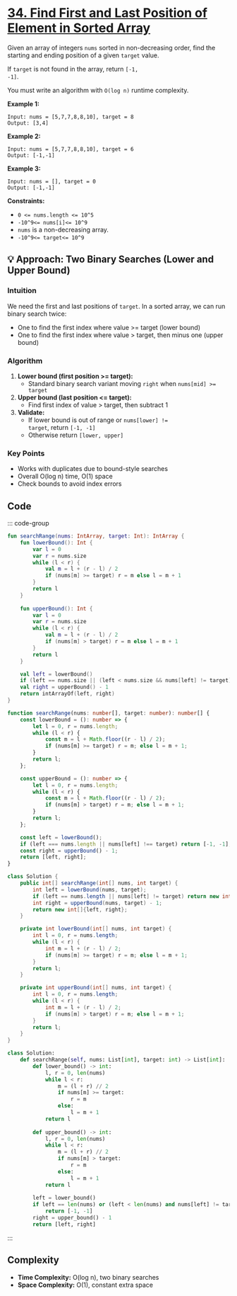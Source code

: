 # [34. Find First and Last Position of Element in Sorted Array](https://leetcode.com/problems/find-first-and-last-position-of-element-in-sorted-array/description/?envType=study-plan-v2&envId=top-interview-150)<Badge type="warning" text="Medium" />

Given an array of integers <code>nums</code> sorted in non-decreasing order, find the starting and ending position of a given <code>target</code> value.

If <code>target</code> is not found in the array, return <code>[-1, -1]</code>.

You must write an algorithm with <code>O(log n)</code> runtime complexity.

**Example 1:** 

```
Input: nums = [5,7,7,8,8,10], target = 8
Output: [3,4]
```

**Example 2:** 

```
Input: nums = [5,7,7,8,8,10], target = 6
Output: [-1,-1]
```

**Example 3:** 

```
Input: nums = [], target = 0
Output: [-1,-1]
```

**Constraints:** 

- <code>0 <= nums.length <= 10^5</code>
- <code>-10^9<= nums[i]<= 10^9</code>
- <code>nums</code> is a non-decreasing array.
- <code>-10^9<= target<= 10^9</code>

## 💡 Approach: Two Binary Searches (Lower and Upper Bound)

### Intuition

We need the first and last positions of <code>target</code>. In a sorted array, we can run binary search twice:
- One to find the first index where value >= target (lower bound)
- One to find the first index where value > target, then minus one (upper bound)

### Algorithm

1. **Lower bound (first position >= target):**
   - Standard binary search variant moving <code>right</code> when <code>nums[mid] >= target</code>
2. **Upper bound (last position <= target):**
   - Find first index of value > target, then subtract 1
3. **Validate:**
   - If lower bound is out of range or <code>nums[lower] != target</code>, return <code>[-1, -1]</code>
   - Otherwise return <code>[lower, upper]</code>

### Key Points

- Works with duplicates due to bound-style searches
- Overall O(log n) time, O(1) space
- Check bounds to avoid index errors

## Code

::: code-group

```kotlin [Kotlin]
fun searchRange(nums: IntArray, target: Int): IntArray {
    fun lowerBound(): Int {
        var l = 0
        var r = nums.size
        while (l < r) {
            val m = l + (r - l) / 2
            if (nums[m] >= target) r = m else l = m + 1
        }
        return l
    }
    
    fun upperBound(): Int {
        var l = 0
        var r = nums.size
        while (l < r) {
            val m = l + (r - l) / 2
            if (nums[m] > target) r = m else l = m + 1
        }
        return l
    }

    val left = lowerBound()
    if (left == nums.size || (left < nums.size && nums[left] != target)) return intArrayOf(-1, -1)
    val right = upperBound() - 1
    return intArrayOf(left, right)
}
```

```typescript [TypeScript]
function searchRange(nums: number[], target: number): number[] {
    const lowerBound = (): number => {
        let l = 0, r = nums.length;
        while (l < r) {
            const m = l + Math.floor((r - l) / 2);
            if (nums[m] >= target) r = m; else l = m + 1;
        }
        return l;
    };

    const upperBound = (): number => {
        let l = 0, r = nums.length;
        while (l < r) {
            const m = l + Math.floor((r - l) / 2);
            if (nums[m] > target) r = m; else l = m + 1;
        }
        return l;
    };

    const left = lowerBound();
    if (left === nums.length || nums[left] !== target) return [-1, -1];
    const right = upperBound() - 1;
    return [left, right];
}
```

```java [Java]
class Solution {
    public int[] searchRange(int[] nums, int target) {
        int left = lowerBound(nums, target);
        if (left == nums.length || nums[left] != target) return new int[]{-1, -1};
        int right = upperBound(nums, target) - 1;
        return new int[]{left, right};
    }

    private int lowerBound(int[] nums, int target) {
        int l = 0, r = nums.length;
        while (l < r) {
            int m = l + (r - l) / 2;
            if (nums[m] >= target) r = m; else l = m + 1;
        }
        return l;
    }

    private int upperBound(int[] nums, int target) {
        int l = 0, r = nums.length;
        while (l < r) {
            int m = l + (r - l) / 2;
            if (nums[m] > target) r = m; else l = m + 1;
        }
        return l;
    }
}
```

```python [Python]
class Solution:
    def searchRange(self, nums: List[int], target: int) -> List[int]:
        def lower_bound() -> int:
            l, r = 0, len(nums)
            while l < r:
                m = (l + r) // 2
                if nums[m] >= target:
                    r = m
                else:
                    l = m + 1
            return l
        
        def upper_bound() -> int:
            l, r = 0, len(nums)
            while l < r:
                m = (l + r) // 2
                if nums[m] > target:
                    r = m
                else:
                    l = m + 1
            return l
        
        left = lower_bound()
        if left == len(nums) or (left < len(nums) and nums[left] != target):
            return [-1, -1]
        right = upper_bound() - 1
        return [left, right]
```

:::

## Complexity

- **Time Complexity:** O(log n), two binary searches
- **Space Complexity:** O(1), constant extra space